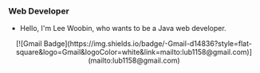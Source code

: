 ### Web Developer
- Hello, I'm Lee Woobin, who wants to be a Java web developer.

<div align=center>
[![Gmail Badge](https://img.shields.io/badge/-Gmail-d14836?style=flat-square&logo=Gmail&logoColor=white&link=mailto:lub1158@gmail.com)](mailto:lub1158@gmail.com)
</div>
